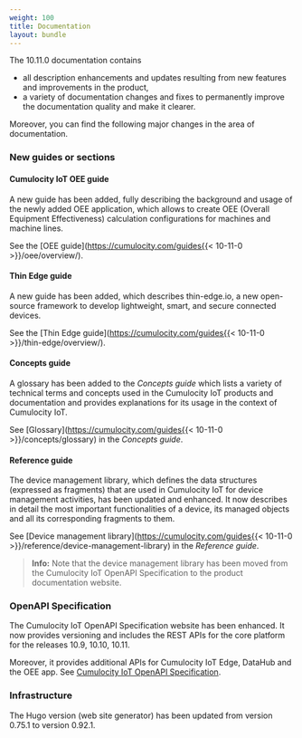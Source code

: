 ```yaml
---
weight: 100
title: Documentation
layout: bundle
---
```


The 10.11.0 documentation contains

* all description enhancements and updates resulting from new features and improvements in the product,
* a variety of documentation changes and fixes to permanently improve the documentation quality and make it clearer.

Moreover, you can find the following major changes in the area of documentation.

### New guides or sections

#### Cumulocity IoT OEE guide

A new guide has been added, fully describing the background and usage of the newly added OEE application, which allows to create OEE (Overall Equipment Effectiveness) calculation configurations for machines and machine lines.

See the [OEE guide](https://cumulocity.com/guides{{< 10-11-0 >}}/oee/overview/).

#### Thin Edge guide

A new guide has been added, which describes thin-edge.io, a new open-source framework to develop lightweight, smart, and secure connected devices.

See the [Thin Edge guide](https://cumulocity.com/guides{{< 10-11-0 >}}/thin-edge/overview/).

#### Concepts guide

A glossary has been added to the *Concepts guide* which lists a variety of technical terms and concepts used in the Cumulocity IoT products and documentation and provides explanations for its usage in the context of Cumulocity IoT.

See [Glossary](https://cumulocity.com/guides{{< 10-11-0 >}}/concepts/glossary) in the *Concepts guide*.

#### Reference guide

The device management library, which defines the data structures (expressed as fragments) that are used in Cumulocity IoT for device management activities, has been updated and enhanced. It now describes in detail the most important functionalities of a device, its managed objects and all its corresponding fragments to them.

See [Device management library](https://cumulocity.com/guides{{< 10-11-0 >}}/reference/device-management-library) in the *Reference guide*.

>**Info:** Note that the device management library has been moved from the Cumulocity IoT OpenAPI Specification to the product documentation website.

### OpenAPI Specification

The Cumulocity IoT OpenAPI Specification website has been enhanced. It now provides versioning and includes the REST APIs for the core platform for the releases 10.9, 10.10, 10.11.

Moreover, it provides additional APIs for Cumulocity IoT Edge, DataHub and the OEE app. See [Cumulocity IoT OpenAPI Specification](https://www.cumulocity.com/api/).

### Infrastructure

The Hugo version (web site generator) has been updated from version 0.75.1 to version 0.92.1.
